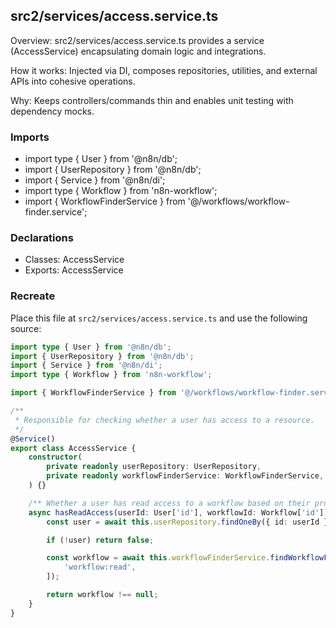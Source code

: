 ## src2/services/access.service.ts

Overview: src2/services/access.service.ts provides a service (AccessService) encapsulating domain logic and integrations.

How it works: Injected via DI, composes repositories, utilities, and external APIs into cohesive operations.

Why: Keeps controllers/commands thin and enables unit testing with dependency mocks.

### Imports

- import type { User } from '@n8n/db';
- import { UserRepository } from '@n8n/db';
- import { Service } from '@n8n/di';
- import type { Workflow } from 'n8n-workflow';
- import { WorkflowFinderService } from '@/workflows/workflow-finder.service';

### Declarations

- Classes: AccessService
- Exports: AccessService

### Recreate

Place this file at `src2/services/access.service.ts` and use the following source:

```ts
import type { User } from '@n8n/db';
import { UserRepository } from '@n8n/db';
import { Service } from '@n8n/di';
import type { Workflow } from 'n8n-workflow';

import { WorkflowFinderService } from '@/workflows/workflow-finder.service';

/**
 * Responsible for checking whether a user has access to a resource.
 */
@Service()
export class AccessService {
	constructor(
		private readonly userRepository: UserRepository,
		private readonly workflowFinderService: WorkflowFinderService,
	) {}

	/** Whether a user has read access to a workflow based on their project and scope. */
	async hasReadAccess(userId: User['id'], workflowId: Workflow['id']) {
		const user = await this.userRepository.findOneBy({ id: userId });

		if (!user) return false;

		const workflow = await this.workflowFinderService.findWorkflowForUser(workflowId, user, [
			'workflow:read',
		]);

		return workflow !== null;
	}
}

```
